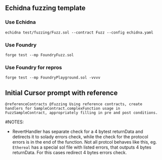 ## Echidna fuzzing template

### Use Echidna

    echidna test/fuzzing/Fuzz.sol --contract Fuzz --config echidna.yaml

### Use Foundry

    forge test --mp FoundryFuzz.sol

### Use Foundry for repros

    forge test --mp FoundryPlayground.sol -vvvv

## Initial Cursor prompt with reference

```
@referenceContracts @fuzzing Using reference contracts, create handlers for SampleContract.complexFunction usage in FuzzSampleContract, appropriately filling in pre and post conditions.
```

#NOTES:

- RevertHandler has separate check for a 4 bytest returnData and detirects it to solady errors check, while the check for the protocol errors is in the end of the function. Not all protcol behaves like this, eg. `Ethereal` has a special sol file with listed errors, that outputs 4 bytes returnData. For this cases redirect 4 bytes errors check.
